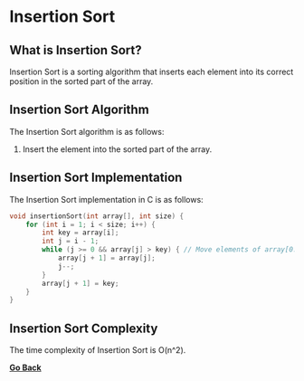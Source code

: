 
# Insertion Sort

## What is Insertion Sort?

Insertion Sort is a sorting algorithm that inserts each element into its correct position in the sorted part of the array.

## Insertion Sort Algorithm

The Insertion Sort algorithm is as follows:

1. Insert the element into the sorted part of the array.

## Insertion Sort Implementation

The Insertion Sort implementation in C is as follows:

```c
void insertionSort(int array[], int size) {
    for (int i = 1; i < size; i++) {
        int key = array[i];
        int j = i - 1;
        while (j >= 0 && array[j] > key) { // Move elements of array[0..i-1], that are greater than key, to one position ahead of their current position
            array[j + 1] = array[j];
            j--;
        }
        array[j + 1] = key;
    }
}
```

## Insertion Sort Complexity

The time complexity of Insertion Sort is O(n^2).

[**Go Back**](Overview.md)
